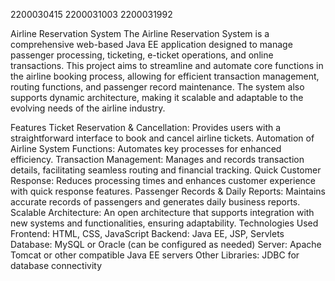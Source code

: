 2200030415 
2200031003
2200031992

Airline Reservation System
The Airline Reservation System is a comprehensive web-based Java EE application designed to manage passenger processing, ticketing, e-ticket operations, and online transactions. This project aims to streamline and automate core functions in the airline booking process, allowing for efficient transaction management, routing functions, and passenger record maintenance. The system also supports dynamic architecture, making it scalable and adaptable to the evolving needs of the airline industry.

Features
Ticket Reservation & Cancellation: Provides users with a straightforward interface to book and cancel airline tickets.
Automation of Airline System Functions: Automates key processes for enhanced efficiency.
Transaction Management: Manages and records transaction details, facilitating seamless routing and financial tracking.
Quick Customer Response: Reduces processing times and enhances customer experience with quick response features.
Passenger Records & Daily Reports: Maintains accurate records of passengers and generates daily business reports.
Scalable Architecture: An open architecture that supports integration with new systems and functionalities, ensuring adaptability.
Technologies Used
Frontend: HTML, CSS, JavaScript
Backend: Java EE, JSP, Servlets
Database: MySQL or Oracle (can be configured as needed)
Server: Apache Tomcat or other compatible Java EE servers
Other Libraries: JDBC for database connectivity

